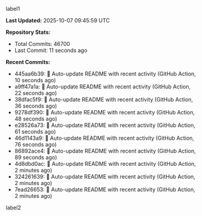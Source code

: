 
label1 
<!-- ACTIVITY_START -->
**Last Updated:** 2025-10-07 09:45:59 UTC

**Repository Stats:**
- Total Commits: 46700
- Last Commit: 11 seconds ago

**Recent Commits:**
- 445aa6b39: 🤖 Auto-update README with recent activity (GitHub Action, 10 seconds ago)
- a9ff47a1a: 🤖 Auto-update README with recent activity (GitHub Action, 22 seconds ago)
- 38dfac5f9: 🤖 Auto-update README with recent activity (GitHub Action, 36 seconds ago)
- 9278df390: 🤖 Auto-update README with recent activity (GitHub Action, 48 seconds ago)
- e28526a73: 🤖 Auto-update README with recent activity (GitHub Action, 61 seconds ago)
- 46d1143a9: 🤖 Auto-update README with recent activity (GitHub Action, 76 seconds ago)
- 86892ace4: 🤖 Auto-update README with recent activity (GitHub Action, 89 seconds ago)
- 4d8dbd0ac: 🤖 Auto-update README with recent activity (GitHub Action, 2 minutes ago)
- 324261639: 🤖 Auto-update README with recent activity (GitHub Action, 2 minutes ago)
- 7ead26653: 🤖 Auto-update README with recent activity (GitHub Action, 2 minutes ago)
<!-- ACTIVITY_END -->

label2
